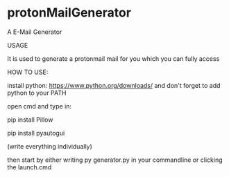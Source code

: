 # protonMailGenerator
A E-Mail Generator



USAGE

It is used to generate a protonmail mail for you which you can fully access



HOW TO USE:

install python: https://www.python.org/downloads/
and don't forget to add python to your PATH

open cmd and type in:
  
  pip install Pillow
  
  pip install pyautogui

(write everything individually)

then start by either writing py generator.py in your commandline or 
clicking the launch.cmd
